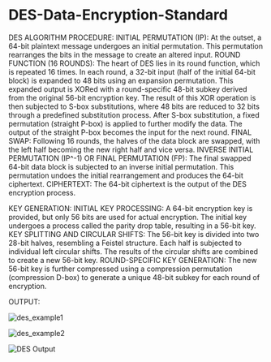 # DES-Data-Encryption-Standard
DES ALGORITHM PROCEDURE:
INITIAL PERMUTATION (IP):
At the outset, a 64-bit plaintext message undergoes an initial permutation.
This permutation rearranges the bits in the message to create an altered input.
ROUND FUNCTION (16 ROUNDS):
The heart of DES lies in its round function, which is repeated 16 times.
In each round, a 32-bit input (half of the initial 64-bit block) is expanded to 48 bits using an expansion          permutation.
This expanded output is XORed with a round-specific 48-bit subkey derived from the original 56-bit encryption key.
The result of this XOR operation is then subjected to S-box substitutions, where 48 bits are reduced to 32 bits through a predefined substitution process.
After S-box substitution, a fixed permutation (straight P-box) is applied to further modify the data.
The output of the straight P-box becomes the input for the next round.
FINAL SWAP:
Following 16 rounds, the halves of the data block are swapped, with the left half becoming the new right half and vice versa.
INVERSE INITIAL PERMUTATION (IP^-1) OR FINAL PERMUTATION (FP):
The final swapped 64-bit data block is subjected to an inverse initial permutation.
This permutation undoes the initial rearrangement and produces the 64-bit ciphertext.
CIPHERTEXT:
The 64-bit ciphertext is the output of the DES encryption process.

KEY GENERATION:
INITIAL KEY PROCESSING:
A 64-bit encryption key is provided, but only 56 bits are used for actual encryption.
The initial key undergoes a process called the parity drop table, resulting in a 56-bit key.
KEY SPLITTING AND CIRCULAR SHIFTS:
The 56-bit key is divided into two 28-bit halves, resembling a Feistel structure.
Each half is subjected to individual left circular shifts.
The results of the circular shifts are combined to create a new 56-bit key.
ROUND-SPECIFIC KEY GENERATION:
The new 56-bit key is further compressed using a compression permutation (compression D-box) to generate a unique 48-bit subkey for each round of encryption.


OUTPUT:

![des_example1](https://github.com/Neeraja-Kallamadi/DES-Data-Encryption-Standard-/assets/110168775/729c3ea2-be09-47a7-a4da-9883f6f29cdd)

![des_example2](https://github.com/Neeraja-Kallamadi/DES-Data-Encryption-Standard-/assets/110168775/94e9cfb0-e5cd-438d-b934-541b5c998da7)

![DES Output](https://github.com/Neeraja-Kallamadi/DES-Data-Encryption-Standard-/assets/110168775/854d3396-e220-4aaa-a9f1-1724b36fc4bb)
